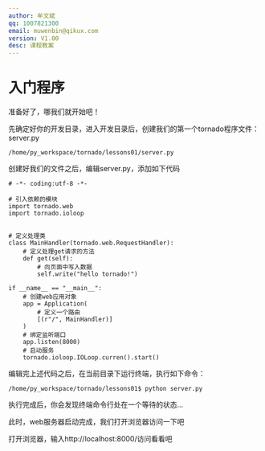 ```yaml
---
author: 牟文斌
qq: 1007821300
email: muwenbin@qikux.com
version: V1.00
desc: 课程教案
---
```


# 入门程序

准备好了，哪我们就开始吧！

先确定好你的开发目录，进入开发目录后，创建我们的第一个tornado程序文件：server.py

```
/home/py_workspace/tornado/lessons01/server.py
```

创建好我们的文件之后，编辑server.py，添加如下代码

```
# -*- coding:utf-8 -*-

# 引入依赖的模块
import tornado.web
import tornado.ioloop


# 定义处理类
class MainHandler(tornado.web.RequestHandler):
    # 定义处理get请求的方法
    def get(self):
        # 向页面中写入数据
        self.write("hello tornado!")

if __name__ == "__main__":
    # 创建web应用对象
    app = Application(
        # 定义一个路由
        [(r"/", MainHandler)]
    )
    # 绑定监听端口
    app.listen(8000)
    # 启动服务
    tornado.ioloop.IOLoop.curren().start()
```

编辑完上述代码之后，在当前目录下运行终端，执行如下命令：

```
/home/py_workspace/tornado/lessons01$ python server.py
```

执行完成后，你会发现终端命令行处在一个等待的状态...

此时，web服务器启动完成，我们打开浏览器访问一下吧

打开浏览器，输入http://localhost:8000/访问看看吧

